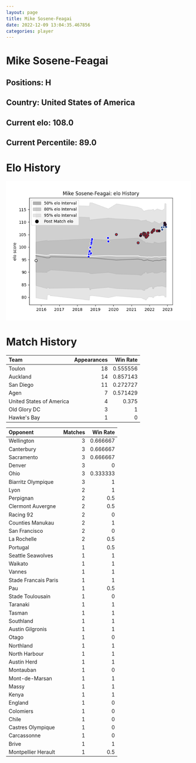 ```yaml
---  
layout: page  
title: Mike Sosene-Feagai  
date: 2022-12-09 13:04:35.467856  
categories: player  
---
```

# Mike Sosene-Feagai

## Positions: H

## Country: United States of America

## Current elo: 108.0

## Current Percentile: 89.0

# Elo History


![elo history](history_MikeSosene-Feagai.png)
# Match History


| Team                     |   Appearances |   Win Rate |
|:-------------------------|--------------:|-----------:|
| Toulon                   |            18 |   0.555556 |
| Auckland                 |            14 |   0.857143 |
| San Diego                |            11 |   0.272727 |
| Agen                     |             7 |   0.571429 |
| United States of America |             4 |   0.375    |
| Old Glory DC             |             3 |   1        |
| Hawke's Bay              |             1 |   0        |

| Opponent             |   Matches |   Win Rate |
|:---------------------|----------:|-----------:|
| Wellington           |         3 |   0.666667 |
| Canterbury           |         3 |   0.666667 |
| Sacramento           |         3 |   0.666667 |
| Denver               |         3 |   0        |
| Ohio                 |         3 |   0.333333 |
| Biarritz Olympique   |         3 |   1        |
| Lyon                 |         2 |   1        |
| Perpignan            |         2 |   0.5      |
| Clermont Auvergne    |         2 |   0.5      |
| Racing 92            |         2 |   0        |
| Counties Manukau     |         2 |   1        |
| San Francisco        |         2 |   0        |
| La Rochelle          |         2 |   0.5      |
| Portugal             |         1 |   0.5      |
| Seattle Seawolves    |         1 |   1        |
| Waikato              |         1 |   1        |
| Vannes               |         1 |   1        |
| Stade Francais Paris |         1 |   1        |
| Pau                  |         1 |   0.5      |
| Stade Toulousain     |         1 |   0        |
| Taranaki             |         1 |   1        |
| Tasman               |         1 |   1        |
| Southland            |         1 |   1        |
| Austin Gilgronis     |         1 |   1        |
| Otago                |         1 |   0        |
| Northland            |         1 |   1        |
| North Harbour        |         1 |   1        |
| Austin Herd          |         1 |   1        |
| Montauban            |         1 |   0        |
| Mont-de-Marsan       |         1 |   1        |
| Massy                |         1 |   1        |
| Kenya                |         1 |   1        |
| England              |         1 |   0        |
| Colomiers            |         1 |   0        |
| Chile                |         1 |   0        |
| Castres Olympique    |         1 |   0        |
| Carcassonne          |         1 |   0        |
| Brive                |         1 |   1        |
| Montpellier Herault  |         1 |   0.5      |